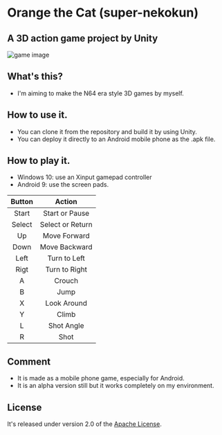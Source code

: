 # Orange the Cat (super-nekokun)
## A 3D action game project by Unity
![game image](https://i.imgur.com/fVyxJ8D.png)

## What's this?
- I'm aiming to make the N64 era style 3D games by myself.

## How to use it.
- You can clone it from the repository and build it by using Unity.
- You can deploy it directly to an Android mobile phone as the .apk file.

## How to play it.
- Windows 10: use an Xinput gamepad controller 
- Android 9: use the screen pads.

|Button|Action|
|:-:|:-:|
|Start|Start or Pause|
|Select|Select or Return|
|Up|Move Forward|
|Down|Move Backward|
|Left|Turn to Left|
|Rigt|Turn to Right|
|A|Crouch|
|B|Jump|
|X|Look Around|
|Y|Climb|
|L|Shot Angle|
|R|Shot|

## Comment
- It is made as a mobile phone game, especially for Android.
- It is an alpha version still but it works completely on my environment.

## License
It's released under version 2.0 of the [Apache License](https://www.apache.org/licenses/LICENSE-2.0).
